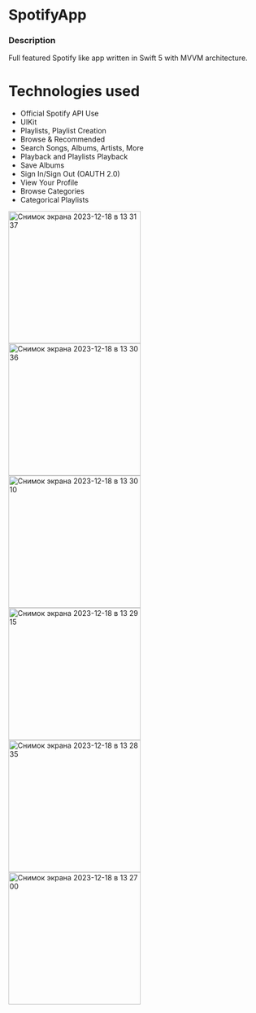 # SpotifyApp

### Description 
Full featured Spotify like app written in Swift 5 with MVVM architecture.

# Technologies used
 
+ Official Spotify API Use
+ UIKit
+ Playlists, Playlist Creation
+ Browse & Recommended
+ Search Songs, Albums, Artists, More
+ Playback and Playlists Playback
+ Save Albums
+ Sign In/Sign Out (OAUTH 2.0)
+ View Your Profile
+ Browse Categories
+ Categorical Playlists

<img width="260" alt="Снимок экрана 2023-12-18 в 13 31 37" src="https://github.com/DavKochkin/SpotifyApp/assets/122441539/55050344-e277-4bde-866e-7a3b89199502">
<img width="260" alt="Снимок экрана 2023-12-18 в 13 30 36" src="https://github.com/DavKochkin/SpotifyApp/assets/122441539/04674a7d-1c5c-4b12-a5c4-edcc37d6db2a">
<img width="260" alt="Снимок экрана 2023-12-18 в 13 30 10" src="https://github.com/DavKochkin/SpotifyApp/assets/122441539/870e379d-a381-4d7f-8ac3-e7e0523f9ae5">
<img width="260" alt="Снимок экрана 2023-12-18 в 13 29 15" src="https://github.com/DavKochkin/SpotifyApp/assets/122441539/d3aa308a-0c4c-47dd-804f-5d5eb2f651de">
<img width="260" alt="Снимок экрана 2023-12-18 в 13 28 35" src="https://github.com/DavKochkin/SpotifyApp/assets/122441539/dafce36b-e3cd-47ca-8672-ea444f5490d3">
<img width="260" alt="Снимок экрана 2023-12-18 в 13 27 00" src="https://github.com/DavKochkin/SpotifyApp/assets/122441539/fb441340-abcb-4332-bc08-4a7a18cc1499">

